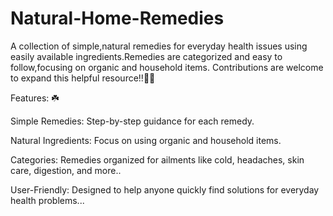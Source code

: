 # Natural-Home-Remedies
A collection of simple,natural remedies for everyday health issues using easily available ingredients.Remedies are categorized and easy to follow,focusing on organic and household items. Contributions are welcome to expand this helpful resource!!🌱🌿
<br> 


Features: ☘️
<br> 

Simple Remedies: Step-by-step guidance for each remedy.
<br> 

Natural Ingredients: Focus on using organic and household items.
<br> 

Categories: Remedies organized for ailments like cold, headaches, skin care, digestion, and more..
<br>

User-Friendly: Designed to help anyone quickly find solutions for everyday health problems...
